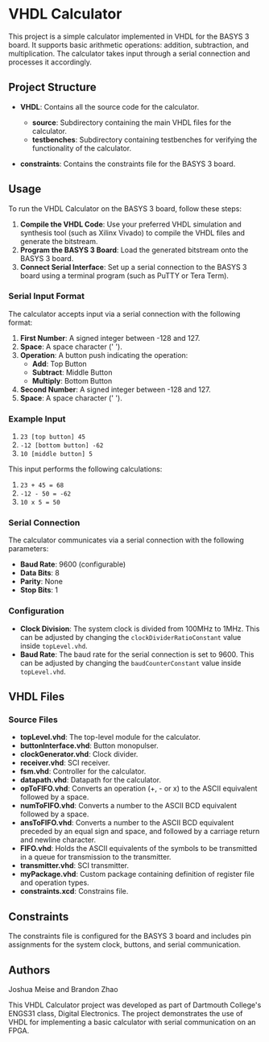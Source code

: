 # VHDL Calculator

This project is a simple calculator implemented in VHDL for the BASYS 3 board. It supports basic arithmetic operations: addition, subtraction, and multiplication. The calculator takes input through a serial connection and processes it accordingly.

## Project Structure

- **VHDL**: Contains all the source code for the calculator.
  - **source**: Subdirectory containing the main VHDL files for the calculator.
  - **testbenches**: Subdirectory containing testbenches for verifying the functionality of the calculator.

- **constraints**: Contains the constraints file for the BASYS 3 board.

## Usage

To run the VHDL Calculator on the BASYS 3 board, follow these steps:

1. **Compile the VHDL Code**: Use your preferred VHDL simulation and synthesis tool (such as Xilinx Vivado) to compile the VHDL files and generate the bitstream.
2. **Program the BASYS 3 Board**: Load the generated bitstream onto the BASYS 3 board.
3. **Connect Serial Interface**: Set up a serial connection to the BASYS 3 board using a terminal program (such as PuTTY or Tera Term).

### Serial Input Format

The calculator accepts input via a serial connection with the following format:

1. **First Number**: A signed integer between -128 and 127.
2. **Space**: A space character (' ').
3. **Operation**: A button push indicating the operation:
   - **Add**: Top Button
   - **Subtract**: Middle Button
   - **Multiply**: Bottom Button
4. **Second Number**: A signed integer between -128 and 127.
5. **Space**: A space character (' ').

### Example Input
1. `23 [top button] 45`
2. `-12 [bottom button] -62`
3. `10 [middle button] 5`

This input performs the following calculations:

1. `23 + 45 = 68`
2. `-12 - 50 = -62`
3. `10 x 5 = 50`

### Serial Connection

The calculator communicates via a serial connection with the following parameters:

- **Baud Rate**: 9600 (configurable)
- **Data Bits**: 8
- **Parity**: None
- **Stop Bits**: 1

### Configuration

- **Clock Division**: The system clock is divided from 100MHz to 1MHz. This can be adjusted by changing the `clockDividerRatioConstant` value inside `topLevel.vhd`.
- **Baud Rate**: The baud rate for the serial connection is set to 9600. This can be adjusted by changing the `baudCounterConstant` value inside `topLevel.vhd`.

## VHDL Files

### Source Files

- **topLevel.vhd**: The top-level module for the calculator.
- **buttonInterface.vhd**: Button monopulser.
- **clockGenerator.vhd**: Clock divider.
- **receiver.vhd**: SCI receiver.
- **fsm.vhd**: Controller for the calculator.
- **datapath.vhd**: Datapath for the calculator.
- **opToFIFO.vhd**: Converts an operation (+, - or x) to the ASCII equivalent followed by a space.
- **numToFIFO.vhd**: Converts a number to the ASCII BCD equivalent followed by a space.
- **ansToFIFO.vhd**: Converts a number to the ASCII BCD equivalent preceded by an equal sign and space, and followed by a carriage return and newline character.
- **FIFO.vhd**: Holds the ASCII equivalents of the symbols to be transmitted in a queue for transmission to the transmitter.
- **transmitter.vhd**: SCI transmitter.
- **myPackage.vhd**: Custom package containing definition of register file and operation types.
- **constraints.xcd**: Constrains file.

## Constraints

The constraints file is configured for the BASYS 3 board and includes pin assignments for the system clock, buttons, and serial communication.

## Authors

Joshua Meise and Brandon Zhao

This VHDL Calculator project was developed as part of Dartmouth College's ENGS31 class, Digital Electronics. The project demonstrates the use of VHDL for implementing a basic calculator with serial communication on an FPGA.

